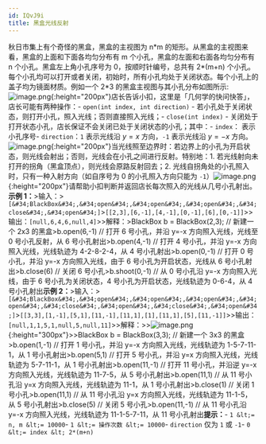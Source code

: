 ```yaml
---
id: IQvJ9i
title: 黑盒光线反射
---
```

秋日市集上有个奇怪的黑盒，黑盒的主视图为 n\*m 的矩形。从黑盒的主视图来看，黑盒的上面和下面各均匀分布有 m 个小孔，黑盒的左面和右面各均匀分布有 n 个小孔。黑盒左上角小孔序号为 0，按顺时针编号，总共有 2*(m+n) 个小孔。每个小孔均可以打开或者关闭，初始时，所有小孔均处于关闭状态。每个小孔上的盖子均为镜面材质。例如一个 2\*3 的黑盒主视图与其小孔分布如图所示:![image.png](https://pic.leetcode-cn.com/1598951281-ZCBrif-image.png){:height=&#34;200px&#34;}店长告诉小扣，这里是「几何学的快问快答」，店长可能有两种操作：- `open(int index, int direction)` - 若小孔处于关闭状态，则打开小孔，照入光线；否则直接照入光线；- `close(int index)` - 关闭处于打开状态小孔，店长保证不会关闭已处于关闭状态的小孔；其中：- `index`： 表示小孔序号- `direction`：`1` 表示光线沿 $y=x$ 方向，`-1` 表示光线沿 $y=-x$ 方向。![image.png](https://pic.leetcode-cn.com/1599620810-HdOlMi-image.png){:height=&#34;200px&#34;}当光线照至边界时：若边界上的小孔为开启状态，则光线会射出；否则，光线会在小孔之间进行反射。特别地：1. 若光线射向未打开的拐角（黑盒顶点），则光线会原路反射回去；2. 光线自拐角处的小孔照入时，只有一种入射方向（如自序号为 0 的小孔照入方向只能为 `-1`）![image.png](https://pic.leetcode-cn.com/1598953840-DLiAsf-image.png){:height=&#34;200px&#34;}请帮助小扣判断并返回店长每次照入的光线从几号小孔射出。**示例 1：**&gt;输入：&gt;`[&#34;BlackBox&#34;,&#34;open&#34;,&#34;open&#34;,&#34;open&#34;,&#34;close&#34;,&#34;open&#34;]`&gt;`[[2,3],[6,-1],[4,-1],[0,-1],[6],[0,-1]]`&gt;&gt;输出：`[null,6,4,6,null,4]`&gt;&gt;解释：&gt;BlackBox b = BlackBox(2,3); // 新建一个 2x3 的黑盒&gt;b.open(6,-1) // 打开 6 号小孔，并沿 y=-x 方向照入光线，光线至 0 号小孔反射，从 6 号小孔射出&gt;b.open(4,-1) // 打开 4 号小孔，并沿 y=-x 方向照入光线，光线轨迹为 4-2-8-2-4，从 4 号小孔射出&gt;b.open(0,-1) // 打开 0 号小孔，并沿 y=-x 方向照入光线，由于 6 号小孔为开启状态，光线从 6 号小孔射出&gt;b.close(6) // 关闭 6 号小孔&gt;b.shoot(0,-1) // 从 0 号小孔沿 y=-x 方向照入光线，由于 6 号小孔为关闭状态，4 号小孔为开启状态，光线轨迹为 0-6-4，从 4 号小孔射出**示例 2：**&gt;输入：&gt;`[&#34;BlackBox&#34;,&#34;open&#34;,&#34;open&#34;,&#34;open&#34;,&#34;open&#34;,&#34;close&#34;,&#34;open&#34;,&#34;close&#34;,&#34;open&#34;]`&gt;`[[3,3],[1,-1],[5,1],[11,-1],[11,1],[1],[11,1],[5],[11,-1]]`&gt;&gt;输出：`[null,1,1,5,1,null,5,null,11]`&gt;&gt;解释：&gt;&gt;![image.png](https://pic.leetcode-cn.com/1599204202-yGDMVk-image.png){:height=&#34;300px&#34;}&gt;&gt;BlackBox b = BlackBox(3,3); // 新建一个 3x3 的黑盒&gt;b.open(1,-1) // 打开 1 号小孔，并沿 y=-x 方向照入光线，光线轨迹为 1-5-7-11-1，从 1 号小孔射出&gt;b.open(5,1) // 打开 5 号小孔，并沿 y=x 方向照入光线，光线轨迹为 5-7-11-1，从 1 号小孔射出&gt;b.open(11,-1) // 打开 11 号小孔，并沿逆 y=-x 方向照入光线，光线轨迹为 11-7-5，从 5 号小孔射出&gt;b.open(11,1) // 从 11 号小孔沿 y=x 方向照入光线，光线轨迹为 11-1，从 1 号小孔射出&gt;b.close(1) // 关闭 1 号小孔&gt;b.open(11,1) // 从 11 号小孔沿 y=x 方向照入光线，光线轨迹为 11-1-5，从 5 号小孔射出&gt;b.close(5) // 关闭 5 号小孔&gt;b.open(11,-1) // 从 11 号小孔沿 y=-x 方向照入光线，光线轨迹为 11-1-5-7-11，从 11 号小孔射出**提示：**- `1 &lt;= n, m &lt;= 10000`- `1 &lt;= 操作次数 &lt;= 10000`- `direction` 仅为 `1` 或 `-1`- `0 &lt;= index &lt; 2*(m+n)`